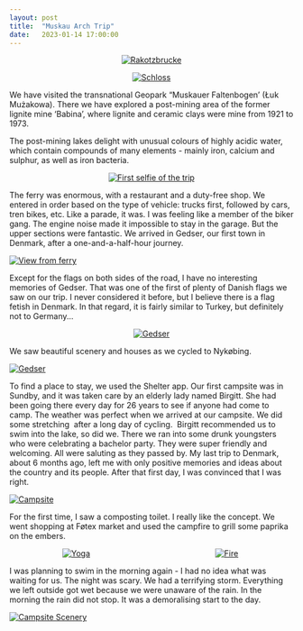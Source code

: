 ```yaml
---
layout: post
title:  "Muskau Arch Trip"
date:   2023-01-14 17:00:00
---
```



<p style="text-align:center">
<a href="https://irem.dev/assets/14_01_23/rakotzbrucke.jpeg"><img src="https://irem.dev/assets/14_01_23/rakotzbrucke-small.jpeg" alt="Rakotzbrucke"/></a>
</p>

<p style="text-align:center">
<a href="https://irem.dev/assets/14_01_23/schloss.jpg"><img src="https://irem.dev/assets/14_01_23/schloss-small.jpg" alt="Schloss"/></a>
</p>

We have visited the transnational Geopark “Muskauer Faltenbogen’ (Łuk Mużakowa). There we have explored a post-mining area of the former lignite mine ‘Babina’, where lignite and ceramic clays were mine from 1921 to 1973. 

The post-mining lakes delight with unusual colours of highly acidic water, which contain compounds of many elements - mainly iron, calcium and sulphur, as well as iron bacteria.

<p style="text-align:center">
<a href="https://irem.dev/assets/selfie_orig.jpg"><img src="https://irem.dev/assets/selfie_small.jpg" style="max-width:75%" alt="First selfie of the trip"/></a>
</p>


The ferry was enormous, with a restaurant and a duty-free shop. We entered in order based on the type of vehicle: trucks first, followed by cars, tren bikes, etc. Like a parade, it was. I was feeling like a member of the biker gang. The engine noise made it impossible to stay in the garage. But the upper sections were fantastic. We arrived in Gedser, our first town in Denmark, after a one-and-a-half-hour journey.

<a href="/assets/ferry_orig.jpg"><img src="https://irem.dev/assets/ferry_small.jpg" alt="View from ferry" /></a>

Except for the flags on both sides of the road, I have no interesting memories of Gedser. That was one of the first of plenty of Danish flags we saw on our trip. I never considered it before, but I believe there is a flag fetish in Denmark. In that regard, it is fairly similar to Turkey, but definitely not to Germany...

<p style="text-align:center">
<a href="/assets/flag_orig.jpg"><img src="https://irem.dev/assets/flag_small.jpg" style="max-width:75%" alt="Gedser" /></a>
</p>

We saw beautiful scenery and houses as we cycled to Nykøbing.

<a href="/assets/house_orig.jpg"><img src="https://irem.dev/assets/house_small.jpg" alt="Gedser" /></a>

To find a place to stay, we used the Shelter app. Our first campsite was in Sundby, and it was taken care by an elderly lady named Birgitt. She had been going there every day for 26 years to see if anyone had come to camp. The weather was perfect when we arrived at our campsite. We did some stretching  after a long day of cycling.  Birgitt recommended us to swim into the lake, so did we. There we ran into some drunk youngsters who were celebrating a bachelor party. They were super friendly and welcoming. All were saluting as they passed by. My last trip to Denmark, about 6 months ago, left me with only positive memories and ideas about the country and its people. After that first day, I was convinced that I was right. 

<a href="/assets/camp_orig.jpg"><img src="https://irem.dev/assets/camp_small.jpg" alt="Campsite" /></a>

For the first time, I saw a composting toilet. I really like the concept. We went shopping at Føtex market and used the campfire to grill some paprika on the embers.

<p style="display: grid; place-items: center; grid-template-columns: 47% 6% 47%;">
  <a href="/assets/yoga_orig.jpg"><img src="https://irem.dev/assets/yoga_small.jpg" style="" alt="Yoga" /></a>
  <span></span>
  <a href="/assets/fire_orig.jpg"><img src="https://irem.dev/assets/fire_small.jpg" style="" alt="Fire" /></a>
</p>

I was planning to swim in the morning again - I had no idea what was waiting for us. The night was scary. We had a terrifying storm. Everything we left outside got wet because we were unaware of the rain. In the morning the rain did not stop. It was a demoralising start to the day.

<a href="/assets/campview_orig.jpg"><img src="https://irem.dev/assets/campview_small.jpg" alt="Campsite Scenery" /></a>

